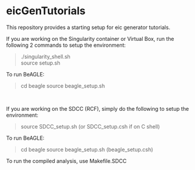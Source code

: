 # eicGenTutorials
This repository provides a starting setup for eic generator tutorials.
<br/>

If you are working on the Singularity container or Virtual Box, run the following 2 commands to setup the environment:
> ./singularity_shell.sh   
> source setup.sh   

To run BeAGLE:
> cd beagle
> source beagle_setup.sh
<br/>

If you are working on the SDCC (RCF), simply do the following to setup the environment:
> source SDCC_setup.sh (or SDCC_setup.csh if on C shell)

To run BeAGLE:
> cd beagle
> source beagle_setup.sh (beagle_setup.csh)

To run the compiled analysis, use Makefile.SDCC
<br/>


